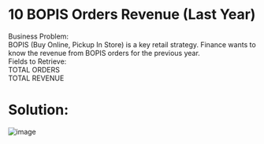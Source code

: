 #  10 BOPIS Orders Revenue (Last Year)  
Business Problem:  
 BOPIS (Buy Online, Pickup In Store) is a key retail strategy. Finance wants to know the revenue from BOPIS orders for the previous year.  
Fields to Retrieve:  
TOTAL ORDERS  
TOTAL REVENUE   
# Solution:    
![image](https://github.com/user-attachments/assets/71fe9778-241c-47f0-8d11-7b79efa21ba2)

